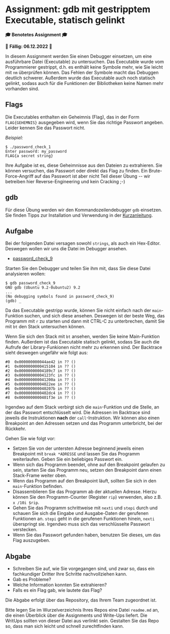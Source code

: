 # Assignment: gdb mit gestripptem Executable, statisch gelinkt

**🎓 Benotetes Assignment 🎓**

📆 **Fällig: 06.12.2022** 📆

In diesem Assignment werden Sie einen Debugger einsetzen, um eine ausführbare Datei (Executable) zu untersuchen. Das Executable wurde vom Programmierer gestrippt, d.h. es enthält keine Symbole mehr, wie Sie leicht mit `nm` überprüfen können. Das Fehlen der Symbole macht das Debuggen deutlich schwerer. Außerdem wurde das Executable auch noch statisch gelinkt, sodass auch für die Funktionen der Bibliotheken keine Namen mehr vorhanden sind.


## Flags

Die Executables enthalten ein Geheimnis (Flag), das in der Form `FLAG{GEHEMNIS}` ausgegeben wird, wenn Sie das richtige Passwort angeben. Leider kennen Sie das Passwort nicht.

_Beispiel:_

```console
$ ./password_check_1
Enter password: my_password
FLAG{a secret string}
```

Ihre Aufgabe ist es, diese Geheimnisse aus den Dateien zu extrahieren. Sie können versuchen, das Passwort oder direkt das Flag zu finden. Ein Brute-Force-Angriff auf das Passwort ist aber nicht Teil dieser Übung -- wir betreiben hier Reverse-Engineering und kein Cracking ;-)


## gdb

Für diese Übung werden wir den Kommandozeilendebugger `gdb` einsetzen. Sie finden Tipps zur Installation und Verwendung in der [Kurzanleitung](../help/gdb.md).

## Aufgabe

Bei der folgenden Datei versagen sowohl `strings`, als auch ein Hex-Editor. Deswegen wollen wir uns die Datei im Debugger ansehen.

  * [password_check_9](password_check_9)

Starten Sie den Debugger und teilen Sie ihm mit, dass Sie diese Datei analysieren wollen:

```console
$ gdb password_check_9
GNU gdb (Ubuntu 9.2-0ubuntu2) 9.2
...
(No debugging symbols found in password_check_9)
(gdb) _
```

Da das Executable gestripp wurde, können Sie nicht einfach nach der `main`-Funktion suchen, und sich diese ansehen. Deswegen ist der beste Weg, das Programm mit `r` zu starten und dann mit CTRL-C zu unterbrechen, damit Sie mit `bt` den Stack untersuchen können.

Wenn Sie sich den Stack mit `bt` ansehen, werden Sie keine Main-Funktion finden. Außerdem ist das Executable statisch gelinkt, sodass Sie auch die Aufrufe der Library-Funkionen nicht mehr zu erkennen sind. Der Backtrace sieht deswegen ungefähr wie folgt aus:

```console
#0  0x000000000044ae42 in ?? ()
#1  0x0000000000415104 in ?? ()
#2  0x00000000004189c7 in ?? ()
#3  0x00000000004123fc in ?? ()
#4  0x000000000041200a in ?? ()
#5  0x00000000004022ee in ?? ()
#6  0x000000000040207b in ?? ()
#7  0x0000000000402dc4 in ?? ()
#8  0x0000000000401f3e in ?? ()
```

Irgendwo auf dem Stack verbirgt sich die `main`-Funktion und die Stelle, an der das Passwort entschlüsselt wird. Die Adressen im Backtrace sind jeweils die Instruktionen __nach__ der `call`-Instruktion. Wir können also einen Breakpoint an den Adressen setzen und das Programm unterbricht, bei der Rückkehr.

Gehen Sie wie folgt vor:

  * Setzen Sie von der untersten Adresse beginnend jeweils einen Breakpoint mit `break *ADRESSE` und lassen Sie das Programm weiterlaufen. Geben Sie ein beliebiges Passwort ein.
  * Wenn sich das Programm beendet, ohne auf den Breakpoint gelaufen zu sein, starten Sie das Programm neu, setzen den Breakpoint dann einen Stack-Frame weiter oben.
  * Wenn das Programm auf den Breakpoint läuft, sollten Sie sich in den `main`-Funktion befinden.
  * Disassemblieren Sie das Programm ab der aktuellen Adresse. Hierzu können Sie den Programm-Counter (Register `rip`) verwenden, also z.B. `x /10i $rip`.
  * Gehen Sie das Programm schrittweise mit `nexti` und `stepi` durch und schauen Sie sich die Eingabe und Ausgabe-Daten der gerufenen Funktionen an. `stepi` geht in die gerufenen Funktionen hinein, `nexti` überspringt sie. Irgendwo muss sich das verschlüsselte Passwort verstecken.
  * Wenn Sie das Passwort gefunden haben, benutzen Sie dieses, um das Flag auszugeben.


## Abgabe

  * Schreiben Sie auf, wie Sie vorgegangen sind, und zwar so, dass ein fachkundiger Dritter Ihre Schritte nachvollziehen kann.
  * Gab es Probleme?
  * Welche Information konnten Sie extrahieren?
  * Falls es ein Flag gab, wie lautete das Flag?

Die Abgabe erfolgt über das Repository, das Ihrem Team zugeordnet ist.

Bitte legen Sie im Wurzelverzeichnis Ihres Repos eine Datei `readme.md` an, die einen Überblick über die Assignments und Write-Ups liefert. Die WritUps sollten von dieser Datei aus verlinkt sein. Gestalten Sie das Repo so, dass man sich leicht und schnell zurechtfinden kann.